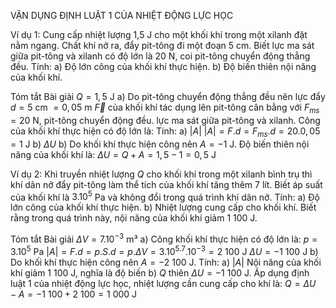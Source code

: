 VẬN DỤNG ĐỊNH LUẬT 1 CỦA NHIỆT ĐỘNG LỰC HỌC

Ví dụ 1:
Cung cấp nhiệt lượng 1,5 J cho một khối khí trong một xilanh đặt nằm ngang. Chất khí nở ra, đẩy pit-tông đi một đoạn 5 cm. Biết lực ma sát giữa pit-tông và xilanh có độ lớn là 20 N, coi pit-tông chuyển động thẳng đều. Tính:
a) Độ lớn công của khối khí thực hiện.
b) Độ biến thiên nội năng của khối khí.

Tóm tắt                                   Bài giải
$Q = 1,5$ J                               a) Do pit-tông chuyển động thẳng đều nên lực đẩy
$d = 5$ cm $= 0,05$ m                     $\vec{F}$ của khối khí tác dụng lên pit-tông cân bằng với
$F_{ms} = 20$ N, pit-tông chuyển động đều.  lực ma sát giữa pit-tông và xilanh.
                                          Công của khối khí thực hiện có độ lớn là:
Tính: a) $|A|$                            $|A| = F.d = F_{ms}.d = 20.0,05 = 1$ J
      b) $\Delta U$
                                          b) Do khối khí thực hiện công nên $A = -1$ J.
                                          Độ biến thiên nội năng của khối khí là:
                                          $\Delta U = Q + A = 1,5 - 1 = 0,5$ J

Ví dụ 2:
Khi truyền nhiệt lượng $Q$ cho khối khí trong một xilanh bình trụ thì khí dãn nở đẩy pit-tông làm thể tích của khối khí tăng thêm 7 lít. Biết áp suất của khối khí là $3.10^5$ Pa và không đổi trong quá trình khí dãn nở. Tính:
a) Độ lớn công của khối khí thực hiện.
b) Nhiệt lượng cung cấp cho khối khí. Biết rằng trong quá trình này, nội năng của khối khí giảm 1 100 J.

Tóm tắt                                   Bài giải
$\Delta V = 7.10^{-3}$ m³                 a) Công khối khí thực hiện có độ lớn là:
$p = 3.10^5$ Pa                           $|A| = F.d = p.S.d = p.\Delta V = 3.10^5.7.10^{-3} = 2\ 100$ J
$\Delta U = -1\ 100$ J
                                          b) Do khối khí thực hiện công nên $A = -2\ 100$ J.
Tính: a) $|A|$                            Nội năng của khối khí giảm 1 100 J, nghĩa là độ biến
      b) $Q$                              thiên $\Delta U = -1\ 100$ J.
                                          Áp dụng định luật 1 của nhiệt động lực học, nhiệt
                                          lượng cần cung cấp cho khí là:
                                          $Q = \Delta U - A = -1\ 100 + 2\ 100 = 1\ 000$ J